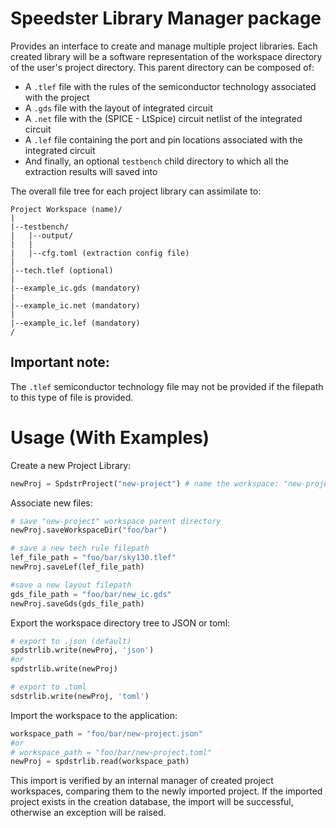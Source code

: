 # Speedster Library Manager package
Provides an interface to create and manage multiple project libraries.
Each created library will be a software representation of the workspace directory of the user's project directory. This parent directory can be composed of:
- A ```.tlef``` file with the rules of the semiconductor technology associated with the project
- A ```.gds``` file with the layout of integrated circuit
- A ```.net``` file with the (SPICE - LtSpice) circuit netlist of the integrated circuit
- A ```.lef``` file containing the port and pin locations associated with the integrated circuit
- And finally, an optional ```testbench``` child directory to which all the extraction results will saved into

The overall file tree for each project library can assimilate to:
```tree
Project Workspace (name)/
|
|--testbench/
|   |--output/
|   |
|   |--cfg.toml (extraction config file)
|
|--tech.tlef (optional)
|
|--example_ic.gds (mandatory)
|
|--example_ic.net (mandatory)
|
|--example_ic.lef (mandatory)
/
```

## Important note:

The ```.tlef``` semiconductor technology file may not be provided if the filepath to this type of file is provided.

# Usage (With Examples)
Create a new Project Library:
```Python
newProj = SpdstrProject("new-project") # name the workspace: "new-project"
```

Associate new files:
```Python
# save "new-project" workspace parent directory
newProj.saveWorkspaceDir("foo/bar")

# save a new tech rule filepath
lef_file_path = "foo/bar/sky130.tlef"
newProj.saveLef(lef_file_path)

#save a new layout filepath
gds_file_path = "foo/bar/new_ic.gds"
newProj.saveGds(gds_file_path)
```

Export the workspace directory tree to JSON or toml:
```Python
# export to .json (default)
spdstrlib.write(newProj, 'json')
#or
spdstrlib.write(newProj)

# export to .toml
sdstrlib.write(newProj, 'toml')
``` 

Import the workspace to the application:
```Python
workspace_path = "foo/bar/new-project.json"
#or 
# workspace_path = "foo/bar/new-project.toml"
newProj = spdstrlib.read(workspace_path)
```

This import is verified by an internal manager of created project workspaces, comparing them to the newly imported project. If the imported project exists in the creation database, the import will be successful, otherwise an exception will be raised.